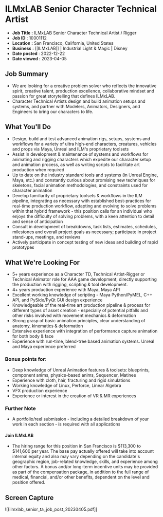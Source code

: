 # ILMxLAB Senior Character Technical Artist
- **Job Title** : ILMxLAB Senior Character Technical Artist / Rigger
- **Job ID** : 10001112
- **Location** : San Francisco, California, United States
- **Business** : [[ILMxLAB]] | Industrial Light & Magic | Disney
- **Date posted** : 2022-12-22
- **Date viewed** : 2023-04-05

## Job Summary
- We are looking for a creative problem solver who reflects the innovative spirit, creative talent, production excellence, collaborative mindset and passion for great storytelling that defines ILMxLAB.
- Character Technical Artists design and build animation setups and systems, and partner with Modelers, Animators, Designers, and Engineers to bring our characters to life.
 
## What You'll Do
- Design, build and test advanced animation rigs, setups, systems and workflows for a variety of ultra high-end characters, creatures, vehicles and props via Maya, Unreal and ILM's proprietary toolsets
- Assist in development & maintenance of systems and workflows for animating and rigging characters which expedite our character setup and animation process, as well as writing scripts to facilitate art production when required
- Up to date on the industry standard tools and systems (in Unreal Engine, Maya, etc.) and constantly curious about promising new techniques for skeletons, facial animation methodologies, and constraints used for character animation
- Develop familiarity of proprietary toolsets & workflows in the ILM pipeline, integrating as necessary with established best-practices for real-time production workflow, adapting and evolving to solve problems within that hybrid framework - this position calls for an individual who enjoys the difficulty of solving problems, with a keen attention to detail and sense of anticipation
- Consult in development of breakdowns, task lists, estimates, schedules, milestones and overall project goals as necessary; participate in project stand-ups, meetings, and reviews
- Actively participate in concept testing of new ideas and building of rapid prototypes

## What We're Looking For
- 5+ years experience as a Character TD, Technical Artist-Rigger or Technical Animator role for AAA game development, directly supporting the production with rigging, scripting & tool development.
- 4+ years production experience with Maya, Maya API
- Excellent working knowledge of scripting - Maya Python/PyMEL, C++ API, and PySide/PyQt GUI design experience
- Knowledgeable of the real-time art production pipeline & process for different types of asset creation - especially of potential pitfalls and other risks involved with movement mechanics & deformation
- Strong grasp of basic animation principles, clear understanding of anatomy, kinematics & deformation
- Extensive experience with integration of performance capture animation for both body & face
- Experience with run-time, blend-tree based animation systems. Unreal and Maya experience preferred

### Bonus points for:
- Deep knowledge of Unreal Animation features & toolsets: blueprints, component anims, physics-based anims, Sequencer, Matinee
- Experience with cloth, hair, fracturing and rigid simulations
- Working knowledge of Linux, Perforce, Linear Algebra
- VFX production experience
- Experience or interest in the creation of VR & MR experiences

### Further Note
- A portfolio/reel submission - including a detailed breakdown of your work in each section - is required with all applications

#### Join ILMxLAB
- The hiring range for this position in San Francisco is $113,300 to $141,600 per year. The base pay actually offered will take into account internal equity and also may vary depending on the candidate's geographic region, job-related knowledge, skills, and experience among other factors. A bonus and/or long-term incentive units may be provided as part of the compensation package, in addition to the full range of medical, financial, and/or other benefits, dependent on the level and position offered.

## Screen Capture
![[ilmxlab_senior_ta_job_post_20230405.pdf]]